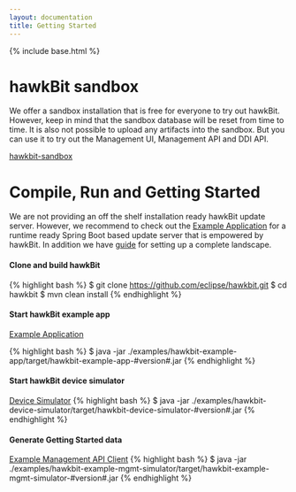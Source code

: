 ```yaml
---
layout: documentation
title: Getting Started
---
```


{% include base.html %}

# hawkBit sandbox

We offer a sandbox installation that is free for everyone to try out hawkBit. However, keep in mind that the sandbox database will be reset from time to time. It is also not possible to upload any artifacts into the sandbox. But you can use it to try out the Management UI, Management API and DDI API.

[hawkbit-sandbox](https://hawkbit.eu-gb.mybluemix.net/UI/)

# Compile, Run and Getting Started

We are not providing an off the shelf installation ready hawkBit update server. However, we recommend to check out the [Example Application](examples/hawkbit-example-app) for a runtime ready Spring Boot based update server that is empowered by hawkBit. In addition we have [guide](../guide/runhawkbit.html) for setting up a complete landscape.

#### Clone and build hawkBit
{% highlight bash %}
$ git clone https://github.com/eclipse/hawkbit.git
$ cd hawkbit
$ mvn clean install
{% endhighlight %}

#### Start hawkBit example app
[Example Application](https://github.com/eclipse/hawkbit/tree/master/examples/hawkbit-example-app)

{% highlight bash %}
$ java -jar ./examples/hawkbit-example-app/target/hawkbit-example-app-#version#.jar
{% endhighlight %}

#### Start hawkBit device simulator
[Device Simulator](https://github.com/eclipse/hawkbit/tree/master/examples/hawkbit-device-simulator)
{% highlight bash %}
$ java -jar ./examples/hawkbit-device-simulator/target/hawkbit-device-simulator-#version#.jar
{% endhighlight %}

#### Generate Getting Started data
[Example Management API Client](https://github.com/eclipse/hawkbit/tree/master/examples/hawkbit-example-mgmt-simulator)
{% highlight bash %}
$ java -jar ./examples/hawkbit-example-mgmt-simulator/target/hawkbit-example-mgmt-simulator-#version#.jar
{% endhighlight %}